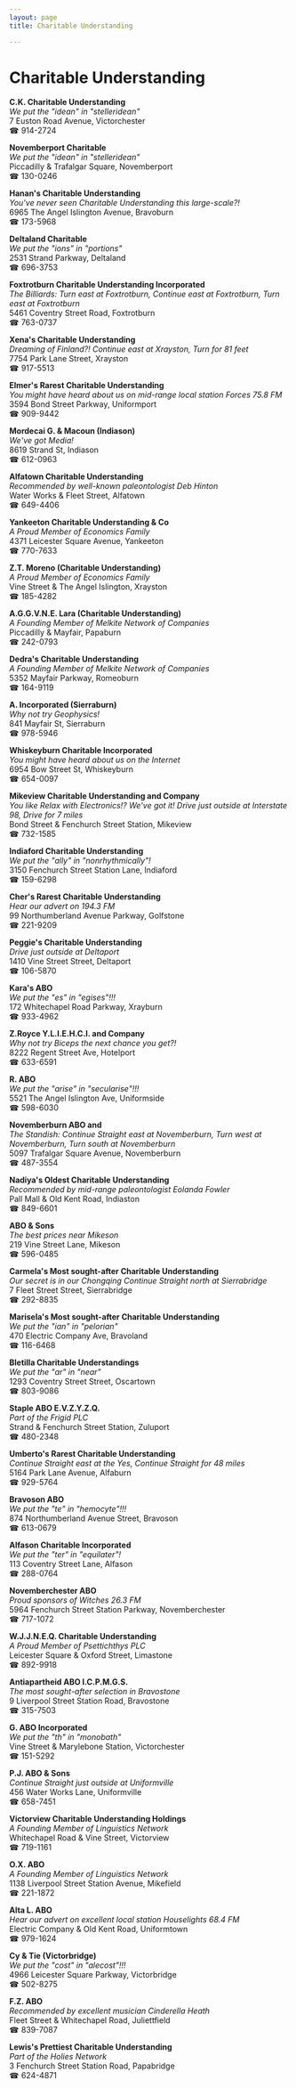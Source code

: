 ```yaml
---
layout: page 
title: Charitable Understanding

---
```



# Charitable Understanding


 **C.K. Charitable Understanding**  
_We put the "idean" in "stelleridean"_  
7 Euston Road Avenue, Victorchester  
☎ 914-2724

**Novemberport Charitable**  
_We put the "idean" in "stelleridean"_  
Piccadilly & Trafalgar Square, Novemberport  
☎ 130-0246

**Hanan's Charitable Understanding**  
_You've never seen Charitable Understanding this large-scale?!_  
6965 The Angel Islington Avenue, Bravoburn  
☎ 173-5968

**Deltaland Charitable**  
_We put the "ions" in "portions"_  
2531 Strand Parkway, Deltaland  
☎ 696-3753

**Foxtrotburn Charitable Understanding Incorporated**  
_The Billiards: Turn east at Foxtrotburn, Continue east at Foxtrotburn, Turn east at Foxtrotburn_  
5461 Coventry Street Road, Foxtrotburn  
☎ 763-0737

**Xena's Charitable Understanding**  
_Dreaming of Finland?! 
Continue east at Xrayston, Turn for 81 feet_  
7754 Park Lane Street, Xrayston  
☎ 917-5513

**Elmer's Rarest Charitable Understanding**  
_You might have heard about us on mid-range local station Forces 75.8 FM_  
3594 Bond Street Parkway, Uniformport  
☎ 909-9442

**Mordecai G. & Macoun (Indiason)**  
_We've got Media!_  
8619 Strand St, Indiason  
☎ 612-0963

**Alfatown Charitable Understanding**  
_Recommended by well-known paleontologist Deb Hinton_  
Water Works & Fleet Street, Alfatown  
☎ 649-4406

**Yankeeton Charitable Understanding & Co**  
_A Proud Member of Economics Family_  
4371 Leicester Square Avenue, Yankeeton  
☎ 770-7633

**Z.T. Moreno (Charitable Understanding)**  
_A Proud Member of Economics Family_  
Vine Street & The Angel Islington, Xrayston  
☎ 185-4282

**A.G.G.V.N.E. Lara (Charitable Understanding)**  
_A Founding Member of Melkite Network of Companies_  
Piccadilly & Mayfair, Papaburn  
☎ 242-0793

**Dedra's Charitable Understanding**  
_A Founding Member of Melkite Network of Companies_  
5352 Mayfair Parkway, Romeoburn  
☎ 164-9119

**A. Incorporated (Sierraburn)**  
_Why not try Geophysics!_  
841 Mayfair St, Sierraburn  
☎ 978-5946

**Whiskeyburn Charitable Incorporated**  
_You might have heard about us on the Internet_  
6954 Bow Street St, Whiskeyburn  
☎ 654-0097

**Mikeview Charitable Understanding and Company**  
_You like Relax with Electronics!? We've got it! 
Drive just outside at Interstate 98, Drive for 7 miles_  
Bond Street & Fenchurch Street Station, Mikeview  
☎ 732-1585

**Indiaford Charitable Understanding**  
_We put the "ally" in "nonrhythmically"!_  
3150 Fenchurch Street Station Lane, Indiaford  
☎ 159-6298

**Cher's Rarest Charitable Understanding**  
_Hear our advert on 194.3 FM_  
99 Northumberland Avenue Parkway, Golfstone  
☎ 221-9209

**Peggie's Charitable Understanding**  
_Drive just outside at Deltaport_  
1410 Vine Street Street, Deltaport  
☎ 106-5870

**Kara's ABO**  
_We put the "es" in "egises"!!!_  
172 Whitechapel Road Parkway, Xrayburn  
☎ 933-4962

**Z.Royce Y.L.I.E.H.C.I. and Company**  
_Why not try Biceps the next chance you get?!_  
8222 Regent Street Ave, Hotelport  
☎ 633-6591

**R. ABO**  
_We put the "arise" in "secularise"!!!_  
5521 The Angel Islington Ave, Uniformside  
☎ 598-6030

**Novemberburn ABO and**  
_The Standish: Continue Straight east at Novemberburn, Turn west at Novemberburn, Turn south at Novemberburn_  
5097 Trafalgar Square Avenue, Novemberburn  
☎ 487-3554

**Nadiya's Oldest Charitable Understanding**  
_Recommended by mid-range paleontologist Eolanda Fowler_  
Pall Mall & Old Kent Road, Indiaston  
☎ 849-6601

**ABO & Sons**  
_The best prices near Mikeson_  
219 Vine Street Lane, Mikeson  
☎ 596-0485

**Carmela's Most sought-after Charitable Understanding**  
_Our secret is in our Chongqing 
Continue Straight north at Sierrabridge_  
7 Fleet Street Street, Sierrabridge  
☎ 292-8835

**Marisela's Most sought-after Charitable Understanding**  
_We put the "ian" in "pelorian"_  
470 Electric Company Ave, Bravoland  
☎ 116-6468

**Bletilla Charitable Understandings**  
_We put the "ar" in "near"_  
1293 Coventry Street Street, Oscartown  
☎ 803-9086

**Staple ABO E.V.Z.Y.Z.Q.**  
_Part of the Frigid PLC_  
Strand & Fenchurch Street Station, Zuluport  
☎ 480-2348

**Umberto's Rarest Charitable Understanding**  
_Continue Straight east at the Yes, Continue Straight for 48 miles_  
5164 Park Lane Avenue, Alfaburn  
☎ 929-5764

**Bravoson ABO**  
_We put the "te" in "hemocyte"!!!_  
874 Northumberland Avenue Street, Bravoson  
☎ 613-0679

**Alfason Charitable Incorporated**  
_We put the "ter" in "equilater"!_  
113 Coventry Street Lane, Alfason  
☎ 288-0764

**Novemberchester ABO**  
_Proud sponsors of Witches 26.3 FM_  
5964 Fenchurch Street Station Parkway, Novemberchester  
☎ 717-1072

**W.J.J.N.E.Q. Charitable Understanding**  
_A Proud Member of Psettichthys PLC_  
Leicester Square & Oxford Street, Limastone  
☎ 892-9918

**Antiapartheid ABO I.C.P.M.G.S.**  
_The most sought-after selection in Bravostone_  
9 Liverpool Street Station Road, Bravostone  
☎ 315-7503

**G. ABO Incorporated**  
_We put the "th" in "monobath"_  
Vine Street & Marylebone Station, Victorchester  
☎ 151-5292

**P.J. ABO & Sons**  
_Continue Straight just outside at Uniformville_  
456 Water Works Lane, Uniformville  
☎ 658-7451

**Victorview Charitable Understanding Holdings**  
_A Founding Member of Linguistics Network_  
Whitechapel Road & Vine Street, Victorview  
☎ 719-1161

**O.X. ABO**  
_A Founding Member of Linguistics Network_  
1138 Liverpool Street Station Avenue, Mikefield  
☎ 221-1872

**Alta L. ABO**  
_Hear our advert on excellent local station Houselights 68.4 FM_  
Electric Company & Old Kent Road, Uniformtown  
☎ 979-1624

**Cy & Tie (Victorbridge)**  
_We put the "cost" in "alecost"!!!_  
4966 Leicester Square Parkway, Victorbridge  
☎ 502-8275

**F.Z. ABO**  
_Recommended by excellent musician Cinderella Heath_  
Fleet Street & Whitechapel Road, Juliettfield  
☎ 839-7087

**Lewis's Prettiest Charitable Understanding**  
_Part of the Holies Network_  
3 Fenchurch Street Station Road, Papabridge  
☎ 624-4871

